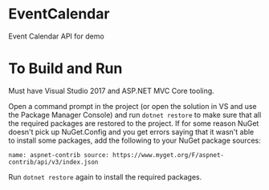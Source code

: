 # EventCalendar
Event Calendar API for demo

# To Build and Run
Must have Visual Studio 2017 and ASP.NET MVC Core tooling.

Open a command prompt in the project (or open the solution in VS and use the Package Manager Console) and run `dotnet restore` to make sure that all the required packages are restored to the project. If for some reason NuGet doesn't pick up NuGet.Config and you get errors saying that it wasn't able to install some packages, add the following to your NuGet package sources:

`name: aspnet-contrib source: https://www.myget.org/F/aspnet-contrib/api/v3/index.json`

Run `dotnet restore` again to install the required packages.
